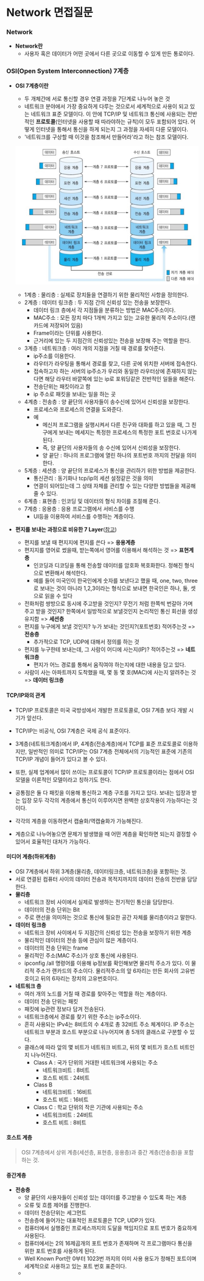 # Network 면접질문

### Network

- **Network란**
  - 사용자 혹은 데이터가 어떤 곳에서 다른 곳으로 이동할 수 있게 만든 통로이다.

### OSI(Open System Interconnection) 7계층

- **OSI 7계층이란**

  - 두 개체간에 서로 통신할 경우 연결 과정을 7단계로 나누어 놓은 것
  - 네트워크 분야에서 가장 중요하게 다루는 것으로서 세계적으로 사용이 되고 있는 네트워크 표준 모델이다. 이 안에 TCP/IP 및 네트워크 통신에 사용되는 전반적인 **프로토콜**(인터넷을 사용할 때 따라야하는 규칙)이 모두 포함되어 있다. 어떻게 인터넷을 통해서 통신을 하게 되는지 그 과정을 자세히 다룬 모델이다.
  - '네트워크를 구상할 때 이것을 참조해서 만들어라'라고 하는 참조 모델이다.

  ![img](../Pictures/OSI_7-Layer.jpg)

  - 1계층 : 물리층  : 실제로 장치들을 연결하기 위한 물리적인 사항을 정의한다.
  - 2계층 : 데이터 링크층 : 두 지점 간의 신뢰성 있는 전송을 보장한다.
    - 데이터 링크 층에서 각 지점들을 분류하는 방법은 MAC주소이다.
    - MAC주소 : 모든 장치 마다 1개씩 가지고 있는 고유한 물리적 주소이다.(랜카드에 저장되어 있음)
    - Frame이라는 단위를 사용한다.
    - 근거리에 있는 두 지점간의 신뢰성있는 전송을 보장해 주는 역할을 한다.
  - 3계층 : 네트워크층 : 여러 개의 지점을 거칠 때 경로를 찾아준다.
    - ip주소를 이용한다. 
    - 라우터가 라우팅을 통해서 경로를 찾고, 다른 곳에 위치한 서버에 접속한다.
    - 접속하고자 하는 서버의 ip주소가 우리와 동일한 라우터상에 존재하지 않는다면 해당 라우터 바깥쪽에 있는 ip로 포워딩같은 전반적인 일들을 해준다.
    - 전송단위는 패킷이라고 함
    - ip 주소로 패킷을 보내는 일을 하는 곳
  - 4계층 : 전송층 : 양 끝단의 사용자들이 송수신에 있어서 신뢰성을 보장한다.
    - 프로세스와 프로세스의 연결을 도와준다.
    - 예
      - 메신저 프로그램을 실행시켜서 다른 친구와 대화를 하고 있을 때, 그 친구에게 보내는 메세지는 특정한 프로세스의 특정한 포트 번호로 나가게 된다.
      - 즉, 양 끝단의 사용자들의 송 수신에 있어서 신뢰성을 보장한다.
      - 양 끝단 : 하나의 프로그램에 열린 하나의 포트번호 까지의 전달을 의미한다.
  - 5계층 : 세션층 : 양 끝단의 프로세스가 통신을 관리하기 위한 방법을 제공한다.
    - 통신관리 : 동기화나 tcp/ip의 세션 설정같은 것을 의미
    - 연결이 되어있는데 그 상태 자체를 관리할 수 있는 다양한 방법들을 제공해 줄 수 있다.
  - 6계층 : 표현층 : 인코딩 및 데이터의 형식 차이를 조절해 준다.
  - 7계층 : 응용층 : 응용 프로그램에서 서비스를 수행
    - UI등을 이용하여 서비스를 수행하는 계층이다.

- **편지를 보내는 과정으로 비유한 7 Layer**([참고](https://www.youtube.com/watch?v=aTPy201F0AA))

  - 편지를 보낼 때 편지지에 편지를 쓴다 => **응용계층**
  - 편지지를 영어로 썼을때, 받는쪽에서 영어를 이용해서 해석하는 것 => **표현계층**
    - 인코딩과 디코딩을 통해 전송할 데이터를 암호화 복호화한다. 정해진 형식으로 변환해서 해석한다.
    - 예를 들어 미국인이 한국인에게 숫자를 보낸다고 했을 때, one, two, three로 보내는 것이 아니라 1,2,3이라는 형식으로 보내면 한국인은 하나, 둘, 셋으로 읽을 수 있다
  - 전화처럼 쌍방으로 동시에 주고받을 것인지? 무전기 처럼 한쪽씩 번갈아 가며 주고 받을 것인지? 한쪽에서 일방적으로 보낼것인지 논리적인 통신 회선을 생성 유지함 => **세션층**
  - 편지를 누구에게 보낼 것인지? 누가 보내는 것인지?(포트번호) 적어주는것 => **전송층**
    - 추가적으로 TCP, UDP에 대해서 정의를 하는 것
  - 편지를 누구한테 보내는데, 그 사람이 어디에 사는지(IP)? 적어주는것 => **네트워크층**
    - 편지가 어느 경로를 통해서 움직여야 하는지에 대한 내용을 담고 있다.
  - 사람이 사는 아파트까지 도착했을 때, 몇 동 몇 호(MAC)에 사는지 알려주는 것 => **데이터 링크층**

#### TCP/IP와의 관계

- TCP/IP 프로토콜은 미국 국방성에서 개발한 프로토콜로, OSI 7계층 보다 개발 시기가 앞선다.
- TCP/IP는 비공식, OSI 7계층은 국제 공식 표준이다.

- 3계층(네트워크계층)에서 IP, 4계층(전송계층)에서 TCP를 표준 프로토콜로 이용하지만, 일반적인 의미로 TCP/IP는 OSI 7계층 전체에서의 기능적인 표준에 기존의 TCP/IP 개념이 들어가 있다고 볼 수 있다.
- 또한, 실제 업계에서 많이 쓰이는 프로토콜이 TCP/IP 프로토콜이라는 점에서 OSI 모델을 이론적인 모델이라고 칭하기도 한다. 
- 공통점은 둘 다 패킷을 이용해 통신하고 계층 구조를 가지고 있다. 보내는 입장과 받는 입장 모두 각각의 계층에서 통신이 이루어지면 완벽한 상호작용이 가능하다는 것이다.
- 각각의 계층을 이동하면서 캡슐화/역캡슐화가 가능해진다.
- 계층으로 나누어놓으면 문제가 발생했을 때 어떤 계층을 확인하면 되는지 결정할 수 있어서 효율적인 대처가 가능하다.

#### 미디어 계층(하위계층)

- OSI 7계층에서 하위 3계층(물리층, 데이터링크층, 네트워크층)을 포함하는 것. 
- 서로 연결된 컴퓨터 사이의 데이터 전송과 목적지까지의 데이터 전송의 전반을 담당한다.
- **물리층**
  - 네트워크 장비 사이에서 실제로 발생하는 전기적인 통신을 담당한다.
  - 데이터의 전송 단위는 Bit
  - 주로 랜선을 의미하는 것으로 통신에 필요한 공간 자체를 물리층이라고 말한다.
- **데이터 링크층**
  - 네트워크 장비 사이에서 두 지점간의 신뢰성 있는 전송을 보장하기 위한 계층
  - 물리적인 데이터의 전송 등에 관심이 많은 계층이다.
  - 데이터의 전송 단위는 frame
  - 물리적인 주소(MAC 주소)가 상호 통신에 사용된다.
  - ipconfig /all 명령어를 이용해 ip정보를 확인해보면 물리적 주소가 있다. 이 물리적 주소가 랜카드의 주소이다. 물리적주소의 앞 6자리는 만든 회사의 고유번호이고 뒤의 6자리는 장치의 고유번호이다.
- **네트워크 층**
  - 여러 개의 노드를 거칠 때 경로를 찾아주는 역할을 하는 계층이다.
  - 데이터 전송 단위는 패킷
  - 패킷에 ip관련 정보다 담겨 전송된다.
  - 네트워크층에서 경로를 찾기 위한 주소는 ip주소이다.
  - 흔히 사용되는 IPv4는 8비트의 수 4개로 총 32비트 주소 체계이다. IP 주소는 네트워크 부분과 호스트 부분으로 나누어지며 총 5개의 클래스로 구분할 수 있다.
  - 클래스에 따라 앞의 몇 비트가 네트워크 비트고, 뒤의 몇 비트가 호스트 비트인지 나누어진다.
    - Class A : 국가 단위의 거대한 네트워크에 사용되는 주소
      - 네트워크비트 : 8비트
      - 호스트 비트 : 24비트
    - Class B 
      - 네트워크비트 : 16비트
      - 호스트 비트 : 16비트
    - Class C : 학교 단위의 작은 기관에 사용되는 주소
      - 네트워크비트 : 24비트
      - 호스트 비트 : 8비트

#### 호스트 계층

> OSI 7계층에서 상위 계층(세션층, 표현층, 응용층)과 중간 계층(전송층)을 포함하는 것.

#### 중간계층

- **전송층**
  - 양 끝단의 사용자들이 신뢰성 있는 데이터를 주고받을 수 있도록 하는 계층
  - 오류 및 흐름 제어를 진행한다.
  - 데이터 전송단위는 세그먼트
  - 전송층에 들어가는 대표적인 프로토콜은 TCP, UDP가 있다.
  - 컴퓨터에서 실행중인 프로세스까지의 도달을 책임지므로 포트 번호가 중요하게 사용된다.
  - 컴퓨터에서는 2의 16제곱개의 포트 번호가 존재하며 각 프로그램마다 통신을 위한 포트 번호를 사용하게 된다.
  - Well Known Port란 0부터 1023번 까지의 이미 사용 용도가 정해진 포트이며 세계적으로 사용하고 있는 포트 번호 표준이다.
  - 















